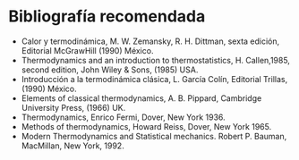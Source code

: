 # Bibliografía recomendada

- Calor y termodinámica, M. W. Zemansky, R. H. Dittman, sexta edición, Editorial McGrawHill (1990) México.
- Thermodynamics and an introduction to thermostatistics, H. Callen,1985, second edition, John Wiley & Sons, (1985) USA.
- Introducción a la termodinámica clásica, L. García Colín, Editorial Trillas, (1990) México.
- Elements of classical thermodynamics, A. B. Pippard, Cambridge University Press, (1966) UK.
- Thermodynamics, Enrico Fermi, Dover, New York 1936.
- Methods of thermodynamics, Howard Reiss, Dover, New York 1965.
- Modern Thermodynamics and Statistical mechanics. Robert P. Bauman, MacMillan, New York, 1992.
